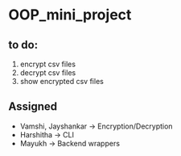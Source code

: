 # OOP_mini_project

## to do:
1. encrypt csv files  
2. decrypt csv files
3. show encrypted csv files 

## Assigned 
* Vamshi, Jayshankar -> Encryption/Decryption
* Harshitha -> CLI 
* Mayukh -> Backend wrappers 
